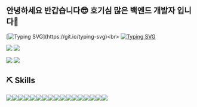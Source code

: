 
<div>

## 안녕하세요 반갑습니다😎 호기심 많은 백엔드 개발자 입니다👋 <br>
[![Typing SVG](https://readme-typing-svg.herokuapp.com?font=Anton&pause=1000&color=000000&width=450&height=60&lines=Welcome+to+my+page!)](https://git.io/typing-svg)<br>
[![Typing SVG](https://readme-typing-svg.herokuapp.com?font=Anton&pause=1000&color=000000&width=450&height=60&lines=I'm+Taein%2C+BackEnd+Developer+From+%F0%9F%87%B0%F0%9F%87%B7)](https://git.io/typing-svg)

<a href="https://github.com/kti0940"><img src="https://hits.seeyoufarm.com/api/count/incr/badge.svg?url=https%3A%2F%2Fgithub.com%2Fseondal&count_bg=%23000000&title_bg=%23000000&icon=github.svg&icon_color=%23E7E7E7&title=GitHub&edge_flat=false)"/></a>
<a href="https://velog.io/@kti0940"><img src="https://img.shields.io/badge/kti0940.log-3DDC84?style=flat-square&logo=Velog&logoColor=white"/></a>

<img src="https://github-readme-stats.vercel.app/api/top-langs/?username=kti0940&theme=vue&exclude_repo=Computer-Science-Engineering&layout=compact&langs_count=10"/>

<img src="https://github-readme-stats.vercel.app/api?username=kti0940&show_icons=true&theme=vue"/>
 
</div>


## ⛏ Skills
<div style="display:flex">
<img src="https://img.shields.io/badge/Python-3776AB?style=for-the-badge&logo=Python&logoColor=white">
<img src="https://img.shields.io/badge/Django-092E20?style=for-the-badge&logo=Django&logoColor=white">
<img src="https://img.shields.io/badge/Flask-000000?style=for-the-badge&logo=Flask&logoColor=white">  
<img src="https://img.shields.io/badge/HTML5-e34f26?style=for-the-badge&logo=HTML5&logoColor=white">
<img src="https://img.shields.io/badge/CSS3-1572B6?style=for-the-badge&logo=CSS3&logoColor=white">
<img src="https://img.shields.io/badge/Javascript-F7DF1E?style=for-the-badge&logo=JavaScript&logoColor=white">
<img src="https://img.shields.io/badge/PostgreSQL-4169E1?style=for-the-badge&logo=PostgreSQL&logoColor=white">
<img src="https://img.shields.io/badge/MongoDB-47A248?style=for-the-badge&logo=MongoDB&logoColor=white">
<img src="https://img.shields.io/badge/Git-F05032?style=for-the-badge&logo=Git&logoColor=white">
<img src="https://img.shields.io/badge/Github-181717?style=for-the-badge&logo=Github&logoColor=white">
<img src="https://img.shields.io/badge/Sourcetree-0052CC?style=for-the-badge&logo=Sourcetree&logoColor=white">
<img src="https://img.shields.io/badge/Docker-2496ED?style=for-the-badge&logo=Docker&logoColor=white">
<img src="https://img.shields.io/badge/Amazon EC2-FF9900?style=for-the-badge&logo=Amazon EC2&logoColor=white">
<img src="https://img.shields.io/badge/Amazon S3-569A31?style=for-the-badge&logo=Amazon S3&logoColor=white">
<img src="https://img.shields.io/badge/Gunicorn-499848?style=for-the-badge&logo=Gunicorn&logoColor=white">
<img src="https://img.shields.io/badge/NGINX-009639?style=for-the-badge&logo=NGINX&logoColor=white">
<img src="https://img.shields.io/badge/Visual Studio Code-007ACC?style=for-the-badge&logo=Visual Studio Code&logoColor=white">
</div>
